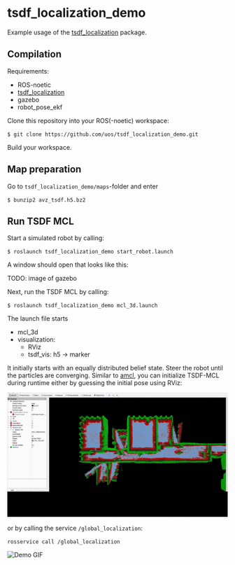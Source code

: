 # tsdf_localization_demo

Example usage of the [tsdf_localization](https://github.com/uos/tsdf_localization_demo.git) package.

## Compilation

Requirements:
- ROS-noetic
- [tsdf_localization](https://github.com/uos/tsdf_localization)
- gazebo
- robot_pose_ekf

Clone this repository into your ROS(-noetic) workspace:

```console
$ git clone https://github.com/uos/tsdf_localization_demo.git
```

Build your workspace.

## Map preparation
Go to `tsdf_localization_demo/maps`-folder and enter

```console
$ bunzip2 avz_tsdf.h5.bz2
```

## Run TSDF MCL

Start a simulated robot by calling:

```console
$ roslaunch tsdf_localization_demo start_robot.launch
```

A window should open that looks like this:

TODO: image of gazebo


Next, run the TSDF MCL by calling:

```console
$ roslaunch tsdf_localization_demo mcl_3d.launch
```

The launch file starts
- mcl_3d
- visualization: 
    - RViz
    - tsdf_vis: h5 -> marker

It initially starts with an equally distributed belief state. Steer the robot until the particles are converging. Similar to [amcl](http://wiki.ros.org/amcl), you can initialize TSDF-MCL during runtime either by guessing the initial pose using RViz:

![RViz Initial Pose Guess](media/tsdf_loc_pose_guess.gif)

or by calling the service `/global_localization`:

```console
rosservice call /global_localization
```

![Demo GIF](media/tsdf_loc_teaser.gif)
